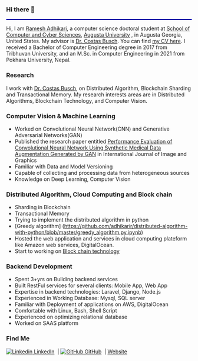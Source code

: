 ### Hi there 👋
<hr style="border:1px solid blue"> </hr>

<!--
**adhikarir/adhikarir** is a ✨ _special_ ✨ repository because its `README.md` (this file) appears on your GitHub profile.

Here are some ideas to get you started:

 - 🔭 I’m currently working on Sanima Bank as a software Engineer
- 🌱 I’m currently learning ...
- 👯 I’m looking to collaborate on ...
- 🤔 I’m looking for help with ...
- 💬 Ask me about ...
- 📫 How to reach me: ...
- 😄 Pronouns: ...
- ⚡ Fun fact: ...
-->
Hi, I am [Ramesh Adhikari](https://ramesh-adhikari.github.io/), a computer science doctoral student at [School of Computer and Cyber Sciences](https://www.augusta.edu/ccs/), [Augusta University](https://www.augusta.edu/) , in Augusta Georgia, United States. My advisor is [Dr. Costas Busch](https://scholar.google.com/citations?user=VxzBbI0AAAAJ&hl=en). You can find [my CV here](https://ramesh-adhikari.github.io/assets/documents/Ramesh_Adhikari_CV.pdf). I received a Bachelor of Computer Engineering degree in 2017 from Tribhuvan University, and an M.Sc. in Computer Engineering in 2021 from Pokhara University, Nepal.

### Research
I work with [Dr. Costas Busch](https://scholar.google.com/citations?user=VxzBbI0AAAAJ&hl=en), on Distributed Algorithm, Blockchain Sharding and Transactional Memory. My research interests areas are in Distributed Algorithms, Blockchain Technology, and Computer Vision.

### Computer Vision & Machine Learning
* Worked on Convolutional Neural Network(CNN) and Generative Adversarial Networks(GAN)
* Published the research paper entitled [Performance Evaluation of Convolutional Neural Network Using Synthetic Medical Data Augmentation Generated by GAN](https://www.worldscientific.com/doi/abs/10.1142/S021946782350002X) in International Journal of Image and Graphics
* Familiar with Data and Model Versioning
* Capable of collecting and processing data from heterogeneous sources
* Knowledge on Deep Learning, Computer Vision

### Distributed Algorithm, Cloud Computing and Block chain
* Sharding in Blockchain
* Transactional Memory
* Trying to implement the distributed algorithm in python 
* [Greedy algorithm] (https://github.com/adhikarir/distributed-algorithm-with-python/blob/master/greedy_algorithm.py.ipynb)
* Hosted the web application and services in cloud computing plateform like Amazon web services, DigitalOcean.
* Start to working on [Block chain technology](https://github.com/adhikarir/E-voting-system-using-blockchain-and-python) 

### Backend Development
* Spent 3+yrs on Building backend services
* Built RestFul services for several clients: Mobile App, Web App
* Expertise in backend technologies: Laravel, Django, Node.js
* Experienced in Working Database: Mysql, SQL server
* Familiar with Deployment of applications on AWS, DigitalOcean
* Comfortable with Linux, Bash, Shell Script
* Experienced on optimizing relational database
* Worked on SAAS platform

### Find Me
[![Linkedin](https://i.stack.imgur.com/gVE0j.png) LinkedIn](https://www.linkedin.com/in/adramesh/)
&nbsp;|
[![GitHub](https://i.stack.imgur.com/tskMh.png) GitHub](https://github.com/ramesh-adhikari)
&nbsp;|
[Website](https://ramesh-adhikari.github.io/)
